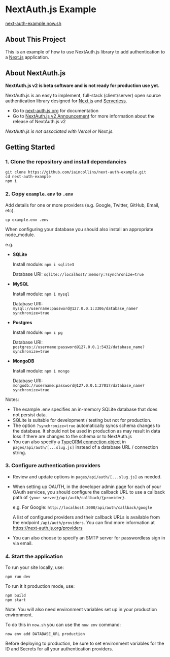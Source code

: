 # NextAuth.js Example

[next-auth-example.now.sh](https://next-auth-example.now.sh)

## About This Project

This is an example of how to use NextAuth.js library to add authentication to a [Next.js](https://nextjs.org) application.

## About NextAuth.js

**NextAuth.js v2 is beta software and is not ready for production use yet.**

NextAuth.js is an easy to implement, full-stack (client/server) open source authentication library designed for [Next.js](https://nextjs.org) and [Serverless](https://now.sh).

* Go to [next-auth.js.org](https://next-auth.js.org) for documentation
* Go to [NextAuth.js v2 Announcement](https://github.com/iaincollins/next-auth/issues/99) for more information about the release of NextAuth.js v2

*NextAuth.js is not associated with Vercel or Next.js.*

## Getting Started

### 1. Clone the repository and install dependancies

```
git clone https://github.com/iaincollins/next-auth-example.git
cd next-auth-example
npm i
```

### 2. Copy `example.env` to `.env`

Add details for one or more providers (e.g. Google, Twitter, GitHub, Email, etc).

```
cp example.env .env
```

When configuring your database you should also install an appropriate node_module.

e.g.

* **SQLite**

  Install module:
  `npm i sqlite3`

  Database URI:
  `sqlite://localhost/:memory:?synchronize=true`

* **MySQL**

  Install module:
  `npm i mysql`

  Database URI:
  `mysql://username:password@127.0.0.1:3306/database_name?synchronize=true`

* **Postgres**

  Install module:
  `npm i pg`

  Database URI:
  `postgres://username:password@127.0.0.1:5432/database_name?synchronize=true`

* **MongoDB**

  Install module:
  `npm i mongo`

  Database URI:
  `mongodb://username:password@127.0.0.1:27017/database_name?synchronize=true`

Notes:

* The example .env specifies an in-memory SQLite database that does not persist data.
* SQLite is suitable for development / testing but not for production.
* The option `?synchronize=true` automatically syncs schema changes to the database. It should not be used in production as may result in data loss if there are changes to the schema or to NextAuth.js
* You can also specify a [TypeORM connection object](https://typeorm.io/#/connection-options) in `pages/api/auth/[...slug.js]` instead of a database URL / connection string.

### 3. Configure authentication providers

* Review and update options in `pages/api/auth/[...slug.js]` as needed.

* When setting up OAUTH, in the developer admin page for each of your OAuth services, you should configure the callback URL to use a callback path of `{your server}/api/auth/callback/{provider}`.

  e.g. For Google: `http://localhost:3000/api/auth/callback/google`

  A list of configured providers and their callback URLs is available from the endpoint `/api/auth/providers`. You can find more information at https://next-auth.js.org/providers

* You can also choose to specify an SMTP server for passwordless sign in via email.

### 4. Start the application

To run your site locally, use:

```
npm run dev
```

To run it it production mode, use:

```
npm build
npm start
```

Note: You will also need environment variables set up in your production environment.

To do this in `now.sh` you can use the `now env` command:

    now env add DATABASE_URL production

Before deploying to production, be sure to set environment variables for the ID and Secrets for all your authentication providers.
